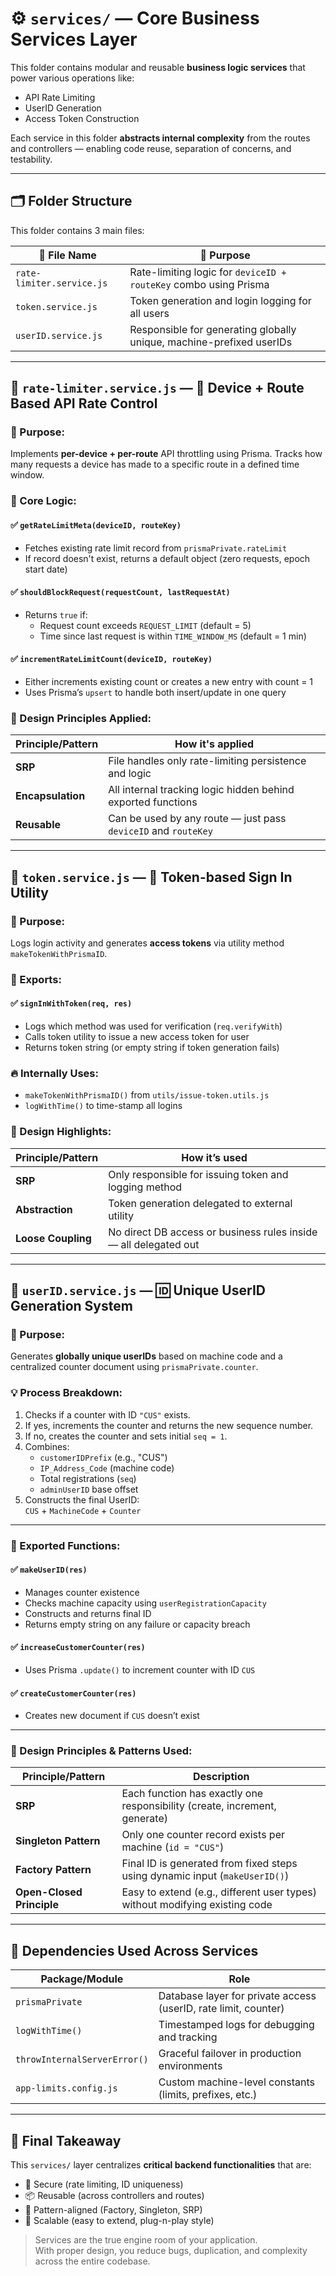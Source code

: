 # ⚙️ `services/` — Core Business Services Layer

This folder contains modular and reusable **business logic services** that power various operations like:

- API Rate Limiting  
- UserID Generation  
- Access Token Construction  

Each service in this folder **abstracts internal complexity** from the routes and controllers — enabling code reuse, separation of concerns, and testability.

---

## 🗂️ **Folder Structure**

This folder contains 3 main files:

| 📄 File Name              | 🔧 Purpose                                                                 |
|---------------------------|--------------------------------------------------------------------------|
| `rate-limiter.service.js` | Rate-limiting logic for `deviceID + routeKey` combo using Prisma         |
| `token.service.js`        | Token generation and login logging for all users                         |
| `userID.service.js`       | Responsible for generating globally unique, machine-prefixed userIDs     |

---

## 📄 `rate-limiter.service.js` — 🚦 Device + Route Based API Rate Control

### 📌 Purpose:
Implements **per-device + per-route** API throttling using Prisma. Tracks how many requests a device has made to a specific route in a defined time window.

### 🔐 Core Logic:

#### ✅ `getRateLimitMeta(deviceID, routeKey)`
- Fetches existing rate limit record from `prismaPrivate.rateLimit`
- If record doesn't exist, returns a default object (zero requests, epoch start date)

#### ✅ `shouldBlockRequest(requestCount, lastRequestAt)`
- Returns `true` if:
  - Request count exceeds `REQUEST_LIMIT` (default = 5)
  - Time since last request is within `TIME_WINDOW_MS` (default = 1 min)

#### ✅ `incrementRateLimitCount(deviceID, routeKey)`
- Either increments existing count or creates a new entry with count = 1
- Uses Prisma’s `upsert` to handle both insert/update in one query

### 🧠 Design Principles Applied:
| Principle/Pattern   | How it's applied                                                                 |
|---------------------|----------------------------------------------------------------------------------|
| **SRP**             | File handles only rate-limiting persistence and logic                           |
| **Encapsulation**   | All internal tracking logic hidden behind exported functions                    |
| **Reusable**        | Can be used by any route — just pass `deviceID` and `routeKey`                  |

---

## 📄 `token.service.js` — 🔐 Token-based Sign In Utility

### 📌 Purpose:
Logs login activity and generates **access tokens** via utility method `makeTokenWithPrismaID`.

### 🔧 Exports:

#### ✅ `signInWithToken(req, res)`
- Logs which method was used for verification (`req.verifyWith`)
- Calls token utility to issue a new access token for user
- Returns token string (or empty string if token generation fails)

### 🔥 Internally Uses:
- `makeTokenWithPrismaID()` from `utils/issue-token.utils.js`
- `logWithTime()` to time-stamp all logins

### 🧠 Design Highlights:
| Principle/Pattern | How it’s used                                                       |
|-------------------|---------------------------------------------------------------------|
| **SRP**           | Only responsible for issuing token and logging method              |
| **Abstraction**   | Token generation delegated to external utility                     |
| **Loose Coupling**| No direct DB access or business rules inside — all delegated out    |

---

## 📄 `userID.service.js` — 🆔 Unique UserID Generation System

### 📌 Purpose:
Generates **globally unique userIDs** based on machine code and a centralized counter document using `prismaPrivate.counter`.

### 💡 Process Breakdown:

1. Checks if a counter with ID `"CUS"` exists.
2. If yes, increments the counter and returns the new sequence number.
3. If no, creates the counter and sets initial `seq = 1`.
4. Combines:
   - `customerIDPrefix` (e.g., "CUS")
   - `IP_Address_Code` (machine code)
   - Total registrations (`seq`)
   - `adminUserID` base offset
5. Constructs the final UserID:  
   `CUS` + `MachineCode` + `Counter`

---

### 🔧 Exported Functions:

#### ✅ `makeUserID(res)`
- Manages counter existence
- Checks machine capacity using `userRegistrationCapacity`
- Constructs and returns final ID  
- Returns empty string on any failure or capacity breach

#### ✅ `increaseCustomerCounter(res)`
- Uses Prisma `.update()` to increment counter with ID `CUS`

#### ✅ `createCustomerCounter(res)`
- Creates new document if `CUS` doesn’t exist

---

### 🧠 Design Principles & Patterns Used:

| Principle/Pattern       | Description                                                                 |
|--------------------------|----------------------------------------------------------------------------|
| **SRP**                 | Each function has exactly one responsibility (create, increment, generate) |
| **Singleton Pattern**   | Only one counter record exists per machine (`id = "CUS"`)                  |
| **Factory Pattern**     | Final ID is generated from fixed steps using dynamic input (`makeUserID()`)|
| **Open-Closed Principle** | Easy to extend (e.g., different user types) without modifying existing code |

---

## 🔗 Dependencies Used Across Services

| Package/Module          | Role                                                             |
|--------------------------|------------------------------------------------------------------|
| `prismaPrivate`          | Database layer for private access (userID, rate limit, counter) |
| `logWithTime()`          | Timestamped logs for debugging and tracking                     |
| `throwInternalServerError()` | Graceful failover in production environments                 |
| `app-limits.config.js`  | Custom machine-level constants (limits, prefixes, etc.)          |

---

## 🎯 **Final Takeaway**

This `services/` layer centralizes **critical backend functionalities** that are:

- 🔐 Secure (rate limiting, ID uniqueness)
- 📦 Reusable (across controllers and routes)
- 📐 Pattern-aligned (Factory, Singleton, SRP)
- 🧱 Scalable (easy to extend, plug-n-play style)

> Services are the true engine room of your application.  
> With proper design, you reduce bugs, duplication, and complexity across the entire codebase.

